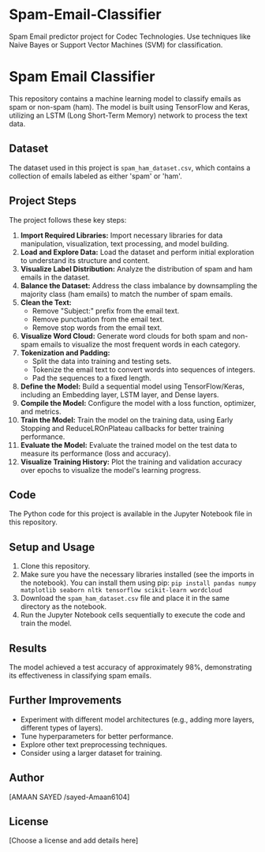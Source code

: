 # Spam-Email-Classifier
Spam Email predictor project for Codec Technologies. Use techniques like Naive Bayes or Support Vector Machines (SVM) for classification.
# Spam Email Classifier

This repository contains a machine learning model to classify emails as spam or non-spam (ham). The model is built using TensorFlow and Keras, utilizing an LSTM (Long Short-Term Memory) network to process the text data.

## Dataset

The dataset used in this project is `spam_ham_dataset.csv`, which contains a collection of emails labeled as either 'spam' or 'ham'.

## Project Steps

The project follows these key steps:

1.  **Import Required Libraries:** Import necessary libraries for data manipulation, visualization, text processing, and model building.
2.  **Load and Explore Data:** Load the dataset and perform initial exploration to understand its structure and content.
3.  **Visualize Label Distribution:** Analyze the distribution of spam and ham emails in the dataset.
4.  **Balance the Dataset:** Address the class imbalance by downsampling the majority class (ham emails) to match the number of spam emails.
5.  **Clean the Text:**
    *   Remove "Subject:" prefix from the email text.
    *   Remove punctuation from the email text.
    *   Remove stop words from the email text.
6.  **Visualize Word Cloud:** Generate word clouds for both spam and non-spam emails to visualize the most frequent words in each category.
7.  **Tokenization and Padding:**
    *   Split the data into training and testing sets.
    *   Tokenize the email text to convert words into sequences of integers.
    *   Pad the sequences to a fixed length.
8.  **Define the Model:** Build a sequential model using TensorFlow/Keras, including an Embedding layer, LSTM layer, and Dense layers.
9.  **Compile the Model:** Configure the model with a loss function, optimizer, and metrics.
10. **Train the Model:** Train the model on the training data, using Early Stopping and ReduceLROnPlateau callbacks for better training performance.
11. **Evaluate the Model:** Evaluate the trained model on the test data to measure its performance (loss and accuracy).
12. **Visualize Training History:** Plot the training and validation accuracy over epochs to visualize the model's learning progress.

## Code

The Python code for this project is available in the Jupyter Notebook file in this repository.

## Setup and Usage

1.  Clone this repository.
2.  Make sure you have the necessary libraries installed (see the imports in the notebook). You can install them using pip: `pip install pandas numpy matplotlib seaborn nltk tensorflow scikit-learn wordcloud`
3.  Download the `spam_ham_dataset.csv` file and place it in the same directory as the notebook.
4.  Run the Jupyter Notebook cells sequentially to execute the code and train the model.

## Results

The model achieved a test accuracy of approximately 98%, demonstrating its effectiveness in classifying spam emails.

## Further Improvements

*   Experiment with different model architectures (e.g., adding more layers, different types of layers).
*   Tune hyperparameters for better performance.
*   Explore other text preprocessing techniques.
*   Consider using a larger dataset for training.

## Author

[AMAAN SAYED /sayed-Amaan6104]

## License

[Choose a license and add details here]
